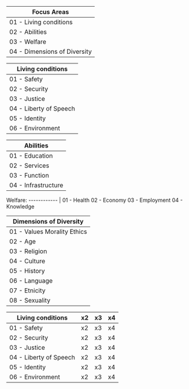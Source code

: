 
Focus Areas  |
------------  |
01 - Living conditions|
02 - Abilities|
03 - Welfare|
04 - Dimensions of Diversity|

Living conditions |
------------  |
01 - Safety|
02 - Security|
03 - Justice|
04 - Liberty of Speech|
05 - Identity|
06 - Environment|

Abilities  |
------------  |
01 - Education|
02 - Services|
03 - Function|
04 - Infrastructure|

Welfare:
------------  |
01 - Health
02 - Economy
03 - Employment
04 - Knowledge

Dimensions of Diversity  |
------------  |
01 - Values Morality Ethics|
02 - Age|
03 - Religion|
04 - Culture|
05 - History|
06 - Language|
07 - Etnicity|
08 - Sexuality|


Living conditions | x2  |  x3  |  x4  |
------------  |  ------------  |  ------------  |  ------------  |
01 - Safety|x2|x3|x4|
02 - Security|x2|x3|x4|
03 - Justice|x2|x3|x4|
04 - Liberty of Speech|x2|x3|x4|
05 - Identity|x2|x3|x4|x2|x3|x4|
06 - Environment|x2|x3|x4|
